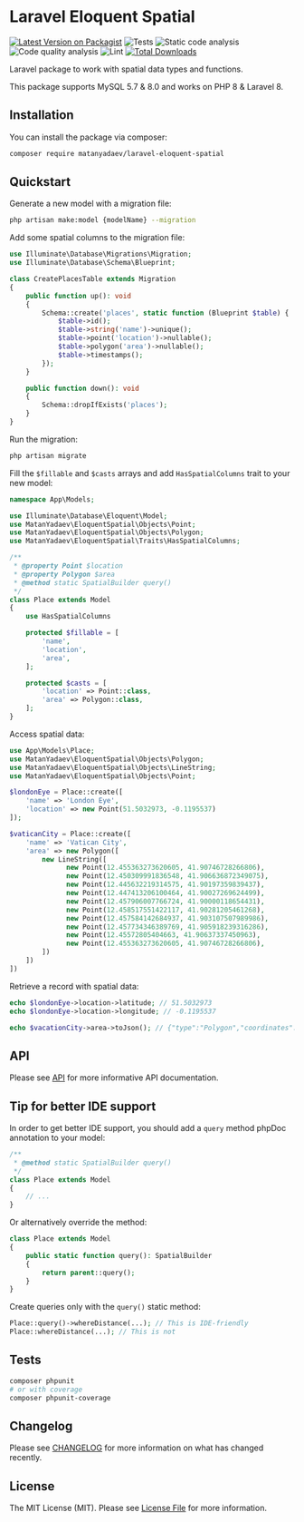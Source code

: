 # Laravel Eloquent Spatial

[![Latest Version on Packagist](https://img.shields.io/packagist/v/matanyadaev/laravel-eloquent-spatial.svg?style=flat-square)](https://packagist.org/packages/matanyadaev/laravel-eloquent-spatial)
![Tests](https://img.shields.io/github/workflow/status/matanyadaev/laravel-eloquent-spatial/Tests?label=tests)
![Static code analysis](https://github.com/matanyadaev/laravel-eloquent-spatial/workflows/Static%20code%20analysis/badge.svg)
![Code quality analysis](https://github.com/matanyadaev/laravel-eloquent-spatial/workflows/Code%20quality%20analysis/badge.svg)
![Lint](https://github.com/matanyadaev/laravel-eloquent-spatial/workflows/Lint/badge.svg)
[![Total Downloads](https://img.shields.io/packagist/dt/matanyadaev/laravel-eloquent-spatial.svg?style=flat-square)](https://packagist.org/packages/matanyadaev/laravel-eloquent-spatial)

Laravel package to work with spatial data types and functions.

This package supports MySQL 5.7 & 8.0 and works on PHP 8 & Laravel 8.

## Installation

You can install the package via composer:

```bash
composer require matanyadaev/laravel-eloquent-spatial
```

## Quickstart
Generate a new model with a migration file:
```bash
php artisan make:model {modelName} --migration
```

Add some spatial columns to the migration file:

```php
use Illuminate\Database\Migrations\Migration;
use Illuminate\Database\Schema\Blueprint;

class CreatePlacesTable extends Migration
{
    public function up(): void
    {
        Schema::create('places', static function (Blueprint $table) {
            $table->id();
            $table->string('name')->unique();
            $table->point('location')->nullable();
            $table->polygon('area')->nullable();
            $table->timestamps();
        });
    }

    public function down(): void
    {
        Schema::dropIfExists('places');
    }
}
```

Run the migration:

```bash
php artisan migrate
```

Fill the `$fillable` and `$casts` arrays and add `HasSpatialColumns` trait to your new model:

```php
namespace App\Models;

use Illuminate\Database\Eloquent\Model;
use MatanYadaev\EloquentSpatial\Objects\Point;
use MatanYadaev\EloquentSpatial\Objects\Polygon;
use MatanYadaev\EloquentSpatial\Traits\HasSpatialColumns;

/**
 * @property Point $location
 * @property Polygon $area
 * @method static SpatialBuilder query()
 */
class Place extends Model
{
    use HasSpatialColumns

    protected $fillable = [
        'name',
        'location',
        'area',
    ];

    protected $casts = [
        'location' => Point::class,
        'area' => Polygon::class,
    ];
}
```

Access spatial data:

```php
use App\Models\Place;
use MatanYadaev\EloquentSpatial\Objects\Polygon;
use MatanYadaev\EloquentSpatial\Objects\LineString;
use MatanYadaev\EloquentSpatial\Objects\Point;

$londonEye = Place::create([
    'name' => 'London Eye',
    'location' => new Point(51.5032973, -0.1195537)
]);

$vaticanCity = Place::create([
    'name' => 'Vatican City',
    'area' => new Polygon([
        new LineString([
              new Point(12.455363273620605, 41.90746728266806),
              new Point(12.450309991836548, 41.906636872349075),
              new Point(12.445632219314575, 41.90197359839437),
              new Point(12.447413206100464, 41.90027269624499),
              new Point(12.457906007766724, 41.90000118654431),
              new Point(12.458517551422117, 41.90281205461268),
              new Point(12.457584142684937, 41.903107507989986),
              new Point(12.457734346389769, 41.905918239316286),
              new Point(12.45572805404663, 41.90637337450963),
              new Point(12.455363273620605, 41.90746728266806),
        ])
    ])
])
```

Retrieve a record with spatial data:

```php
echo $londonEye->location->latitude; // 51.5032973
echo $londonEye->location->longitude; // -0.1195537

echo $vacationCity->area->toJson(); // {"type":"Polygon","coordinates":[[[41.90746728266806,12.455363273620605],[41.906636872349075,12.450309991836548],[41.90197359839437,12.445632219314575],[41.90027269624499,12.447413206100464],[41.90000118654431,12.457906007766724],[41.90281205461268,12.458517551422117],[41.903107507989986,12.457584142684937],[41.905918239316286,12.457734346389769],[41.90637337450963,12.45572805404663],[41.90746728266806,12.455363273620605]]]}
```

## API

Please see [API](API.md) for more informative API documentation.

## Tip for better IDE support

In order to get better IDE support, you should add a `query` method phpDoc annotation to your model:

```php
/**
 * @method static SpatialBuilder query()
 */
class Place extends Model
{
    // ...
}
```

Or alternatively override the method:

```php
class Place extends Model
{
    public static function query(): SpatialBuilder
    {
        return parent::query();
    }
}
```

Create queries only with the `query()` static method:

```php
Place::query()->whereDistance(...); // This is IDE-friendly
Place::whereDistance(...); // This is not
```

## Tests

``` bash
composer phpunit
# or with coverage
composer phpunit-coverage
```

## Changelog

Please see [CHANGELOG](CHANGELOG.md) for more information on what has changed recently.

## License

The MIT License (MIT). Please see [License File](LICENSE.md) for more information.

